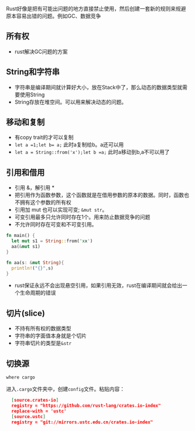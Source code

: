 Rust好像是把有可能出问题的地方直接禁止使用，然后创建一套新的规则来规避原本容易出错的问题。例如GC、数据竞争


## 所有权 
  * rust解决GC问题的方案

## String和字符串
  * 字符串是编译期间就计算好大小，放在Stack中了，那么动态的数据类型就需要使用String
  * String存放在堆空间。可以用来解决动态的问题。

## 移动和复制 
  * 有copy trait的才可以复制
  * `let a =1;let b= a;` 此时a复制给b。a还可以用
  * `let a = String::from('x');let b =a;` 此时a移动到b,a不可以用了

## 引用和借用

  * 引用 &，解引用 *
  * 把引用作为函数参数，这个函数就是在借用参数的原本的数据。同时，函数也不拥有这个参数的所有权
  * 引用加 mut 也可以实现可变; `&mut str`。 
  * 可变引用最多只允许同时存在1个。用来防止数据竞争的问题
  * 不允许同时存在可变和不可变引用。
```rust
fn main() {
  let mut s1 = String::from('xx')
  aa(&mut s1) 
}

fn aa(s: &mut String){
  println!("{}",s)
}
```
  * rust保证永远不会出现悬空引用，如果引用无效，rust在编译期间就会给出一个生命周期的错误

## 切片(slice)
  * 不持有所有权的数据类型
  * 字符串的字面值本身就是个切片
  * 字符串切片的类型是`&str`


## 切换源
`where cargo`

进入`.cargo`文件夹中，创建`config`文件。粘贴内容：
```json
  [source.crates-io]
  registry = "https://github.com/rust-lang/crates.io-index"
  replace-with = 'ustc'
  [source.ustc]
  registry = "git://mirrors.ustc.edu.cn/crates.io-index"
```
